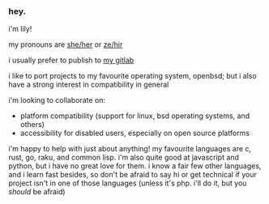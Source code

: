 ### hey.

<!--
**ilylily/ilylily** is a ✨ _special_ ✨ repository
-->

i'm lily!

my pronouns are [she/her](https://pronoun.is/she) or [ze/hir](https://pronoun.is/ze)

i usually prefer to publish to [my gitlab](https://gitlab.com/ilylily/)

i like to port projects to my favourite operating system, openbsd; but i also have a strong interest in compatibility in general

i'm looking to collaborate on:
- platform compatibility (support for linux, bsd operating systems, and others)
- accessibility for disabled users, especially on open source platforms

i'm happy to help with just about anything! my favourite languages are c, rust, go, raku, and common lisp. i'm also quite good at javascript and python, but i have no great love for them. i know a fair few other languages, and i learn fast besides, so don't be afraid to say hi or get technical if your project isn't in one of those languages (unless it's php. i'll do it, but you *should* be afraid)
